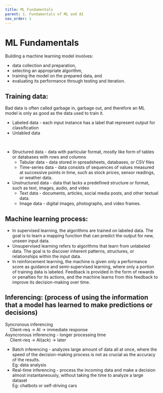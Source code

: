 ```yaml
---
title: ML Fundamentals
parent: 1. Fundamentals of ML and AI
nav_order: 1
---
```


# ML Fundamentals

Building a machine learning model involves:
- data collection and preparation, 
- selecting an appropriate algorithm, 
- training the model on the prepared data, and 
- evaluating its performance through testing and iteration.

## Training data:  
Bad data is often called garbage in, garbage out, and therefore an ML model is only as good as the data used to train it.

- Labeled data - each input instance has a label that represent output for classification  
- Unlabled data

<br>

- Structured data    - data with particular format, mostly like form of tables or databases with rows and columns  
  - Tabular data    - data stored in spreadsheets, databases, or CSV files  
  - Time-series data - data consists of sequences of values measured at successive points in time, such as stock prices, sensor readings, or weather data.  
- Unstructured data  - data that lacks a predefined structure or format, such as text, images, audio, and video  
  - Text data        - documents, articles, social media posts, and other textual data.  
  - Image data       - digital images, photographs, and video frames.  

## Machine learning process:
  - In supervised learning, the algorithms are trained on labeled data. The goal is to learn a mapping function that can predict the output for new, unseen input data.
  - Unsupervised learning refers to algorithms that learn from unlabeled data. The goal is to discover inherent patterns, structures, or relationships within the input data.
  - In reinforcement learning, the machine is given only a performance score as guidance and semi-supervised learning, where only a portion of training data is labeled. Feedback is provided in the form of rewards or penalties for its actions, and the machine learns from this feedback to improve its decision-making over time.

## Inferencing: (process of using the information that a model has learned to make predictions or decisions)
  Syncronous inferencing  
    Client-req -> AI -> immediate response  
  Asyncronous inferencing - longer processing time  
    Client-req -> AI(ack) -> later  
  - Batch inferencing     - analyzes large amount of data all at once, where the speed of the decision-making process is not as crucial as the accuracy of the results.  
    Eg: data analysis  
  - Real-time inferencing - process the incoming data and make a decision almost instantaneously, without taking the time to analyze a large dataset  
    Eg: chatbots or self-driving cars  
